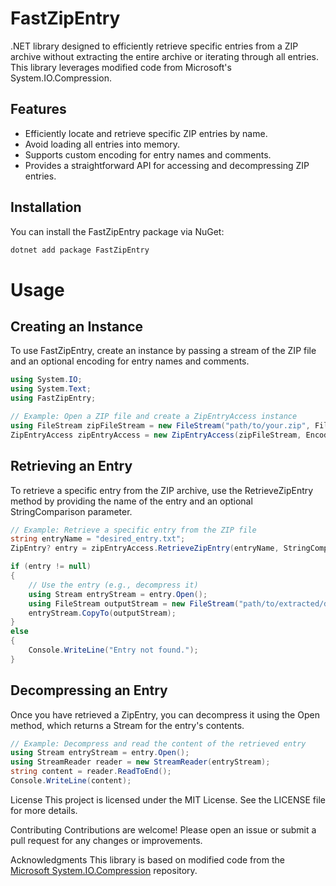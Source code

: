 # FastZipEntry

.NET library designed to efficiently retrieve specific entries from a ZIP archive without extracting the entire archive or iterating through all entries. This library leverages modified code from Microsoft's System.IO.Compression.

## Features

- Efficiently locate and retrieve specific ZIP entries by name.
- Avoid loading all entries into memory.
- Supports custom encoding for entry names and comments.
- Provides a straightforward API for accessing and decompressing ZIP entries.

## Installation

You can install the FastZipEntry package via NuGet:

```sh
dotnet add package FastZipEntry
```

# Usage

## Creating an Instance

To use FastZipEntry, create an instance by passing a stream of the ZIP file and an optional encoding for entry names and comments.

```csharp
using System.IO;
using System.Text;
using FastZipEntry;

// Example: Open a ZIP file and create a ZipEntryAccess instance
using FileStream zipFileStream = new FileStream("path/to/your.zip", FileMode.Open, FileAccess.Read);
ZipEntryAccess zipEntryAccess = new ZipEntryAccess(zipFileStream, Encoding.UTF8);
```

## Retrieving an Entry

To retrieve a specific entry from the ZIP archive, use the RetrieveZipEntry method by providing the name of the entry and an optional StringComparison parameter.

```csharp
// Example: Retrieve a specific entry from the ZIP file
string entryName = "desired_entry.txt";
ZipEntry? entry = zipEntryAccess.RetrieveZipEntry(entryName, StringComparison.OrdinalIgnoreCase);

if (entry != null)
{
    // Use the entry (e.g., decompress it)
    using Stream entryStream = entry.Open();
    using FileStream outputStream = new FileStream("path/to/extracted/desired_entry.txt", FileMode.Create, FileAccess.Write);
    entryStream.CopyTo(outputStream);
}
else
{
    Console.WriteLine("Entry not found.");
}
```

## Decompressing an Entry

Once you have retrieved a ZipEntry, you can decompress it using the Open method, which returns a Stream for the entry's contents.

```csharp
// Example: Decompress and read the content of the retrieved entry
using Stream entryStream = entry.Open();
using StreamReader reader = new StreamReader(entryStream);
string content = reader.ReadToEnd();
Console.WriteLine(content);
```

License
This project is licensed under the MIT License. See the LICENSE file for more details.

Contributing
Contributions are welcome! Please open an issue or submit a pull request for any changes or improvements.

Acknowledgments
This library is based on modified code from the [Microsoft System.IO.Compression](https://github.com/dotnet/runtime/tree/9daa4b41eb9f157e79eaf05e2f7451c9c8f6dbdc/src/libraries/System.IO.Compression/src/System/IO/Compression) repository.
